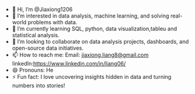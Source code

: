- 👋 Hi, I’m @Jiaxiong1206
- 👀 I’m interested in data analysis, machine learning, and solving real-world problems with data.
- 🌱 I’m currently learning SQL, python, data visualization,tableu and statistical analysis.
- 💞️ I’m looking to collaborate on data analysis projects, dashboards, and open-source data initiatives.
- 📫 How to reach me:
  Email: jiaxiong.liang8@gmail.com
  linkedIn:https://www.linkedin.com/in/liang06/
- 😄 Pronouns: He
- ⚡ Fun fact: I love uncovering insights hidden in data and turning numbers into stories!

<!---
Jiaxiong1206/Jiaxiong1206 is a ✨ special ✨ repository because its `README.md` (this file) appears on your GitHub profile.
You can click the Preview link to take a look at your changes.
--->

